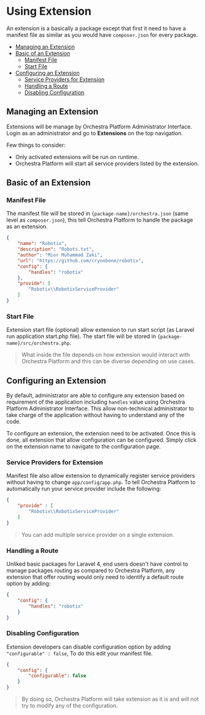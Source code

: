 Using Extension
==============

An extension is a basically a package except that first it need to have a manifest file as similar as you would have `composer.json` for every package.

* [Managing an Extension](#managing-an-extension)
* [Basic of an Extension](#basic-of-an-extension)
  * [Manifest File](#manifest-file)
  * [Start File](#start-file)
* [Configuring an Extension](#configuring-an-extension)
  * [Service Providers for Extension](#service-providers-for-extension)
  * [Handling a Route](#handling-a-route)
  * [Disabling Configuration](#disabling-configuration) 

## Managing an Extension

Extensions will be manage by Orchestra Platform Administrator Interface. Login as an administrator and go to **Extensions** on the top navigation.

Few things to consider:

* Only activated extensions will be run on runtime.
* Orchestra Platform will start all service providers listed by the extension.

## Basic of an Extension

### Manifest File
The manifest file will be stored in `{package-name}/orchestra.json` (same level as `composer.json`), this tell Orchestra Platform to handle the package as an extension.

```json
{
	"name": "Robotix",
	"description": "Robots.txt",
	"author": "Mior Muhammad Zaki",
	"url": "https://github.com/crynobone/robotix",
	"config": {
		"handles": "robotix"
	},
	"provide": [
		"Robotix\\RobotixServiceProvider"
	]
}
```

### Start File

Extension start file (optional) allow extension to run start script (as Laravel run application start.php file). The start file will be stored in `{package-name}/src/orchestra.php`. 

> What inside the file depends on how extension would interact with Orchestra Platform and this can be diverse depending on use cases.

## Configuring an Extension

By default, administrator are able to configure any extension based on requirement of the application including `handles` value using Orchestra Platform Administrator Interface. This allow non-technical administrator to take charge of the application without having to understand any of the code.

To configure an extension, the extension need to be activated. Once this is done, all extension that allow configuration can be configured. Simply click on the extension name to navigate to the configuration page.

### Service Providers for Extension

Manifest file also allow extension to dynamically register service providers without having to change `app/config/app.php`. To tell Orchestra Platform to automatically run your service provider include the following:

```json
{
	"provide" : [
		"Robotix\\RobotixServiceProvider"
	]
}
```
	
> You can add multiple service provider on a single extension.

### Handling a Route

Unliked basic packages for Laravel 4, end users doesn't have control to manage packages routing as compared to Orchestra Platform, any extension that offer routing would only need to identify a default route option by adding:

```json
{
	"config": {
		"handles": "robotix"		
	}
}
```

### Disabling Configuration

Extension developers can disable configuration option by adding `"configurable" : false`, To do this edit your manifest file.

```json
{
	"config": {
		"configurable": false
	}
}
```

> By doing so, Orchestra Platform will take extension as it is and will not try to modify any of the configuration.
